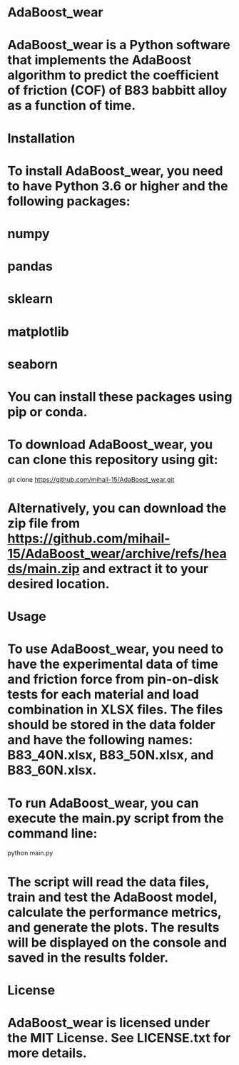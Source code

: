 # AdaBoost_wear

# AdaBoost_wear is a Python software that implements the AdaBoost algorithm to predict the coefficient of friction (COF) of B83 babbitt alloy as a function of time.

# Installation

# To install AdaBoost_wear, you need to have Python 3.6 or higher and the following packages:

# numpy
# pandas
# sklearn
# matplotlib
# seaborn
# You can install these packages using pip or conda.

# To download AdaBoost_wear, you can clone this repository using git:

git clone https://github.com/mihail-15/AdaBoost_wear.git

# Alternatively, you can download the zip file from https://github.com/mihail-15/AdaBoost_wear/archive/refs/heads/main.zip and extract it to your desired location.

# Usage

# To use AdaBoost_wear, you need to have the experimental data of time and friction force from pin-on-disk tests for each material and load combination in XLSX files. The files should be stored in the data folder and have the following names: B83_40N.xlsx, B83_50N.xlsx, and B83_60N.xlsx.

# To run AdaBoost_wear, you can execute the main.py script from the command line:

python main.py

# The script will read the data files, train and test the AdaBoost model, calculate the performance metrics, and generate the plots. The results will be displayed on the console and saved in the results folder.

# License

# AdaBoost_wear is licensed under the MIT License. See LICENSE.txt for more details.
